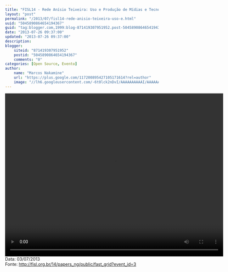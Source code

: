 ```yaml
---
title: "FISL14 - Rede Anísio Teixeira: Uso e Produção de Mídias e Tecnologias Educacionais Livre"
layout: "post"
permalink: "/2013/07/fisl14-rede-anisio-teixeira-uso-e.html"
uuid: "5045890864654194367"
guid: "tag:blogger.com,1999:blog-871419307951952.post-5045890864654194367"
date: "2013-07-26 09:37:00"
updated: "2013-07-26 09:37:00"
description: 
blogger:
    siteid: "871419307951952"
    postid: "5045890864654194367"
    comments: "0"
categories: [Open Source, Evento]
author: 
    name: "Marcos Nakamine"
    url: "https://plus.google.com/117200895427105171614?rel=author"
    image: "//lh6.googleusercontent.com/-6t0lck2nDvI/AAAAAAAAAAI/AAAAAAAAOBw/_9ON3AiIr48/s32-c/photo.jpg"
---
```


<div class="css-full-post-content js-full-post-content">
<video controls="" height="535" width="716">  <source src="http://hemingway.softwarelivre.org/fisl14/high/40a/sala40a-high-201307031204.ogg" type="video/ogg"></source>  Your browser does not support the video tag. </video>Data: 03/07/2013<br>Fonte: <a href="http://fisl.org.br/14/papers_ng/public/fast_grid?event_id=3">http://fisl.org.br/14/papers_ng/public/fast_grid?event_id=3</a>
</div>